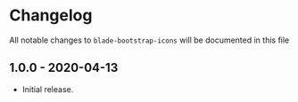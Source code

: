 # Changelog

All notable changes to `blade-bootstrap-icons` will be documented in this file

## 1.0.0 - 2020-04-13

- Initial release.
